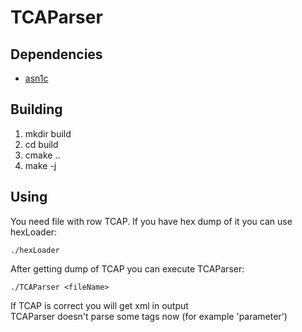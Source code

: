 # TCAParser
## Dependencies
- [asn1c](https://github.com/vlm/asn1c/)
## Building
1. mkdir build
2. cd build
3. cmake ..
4. make -j
## Using
You need file with row TCAP. If you have hex dump of it you can use hexLoader:
```
./hexLoader
```
After getting dump of TCAP you can execute TCAParser:
```
./TCAParser <fileName>
```
If TCAP is correct you will get xml in output<br>
TCAParser doesn't parse some tags now (for example 'parameter')

